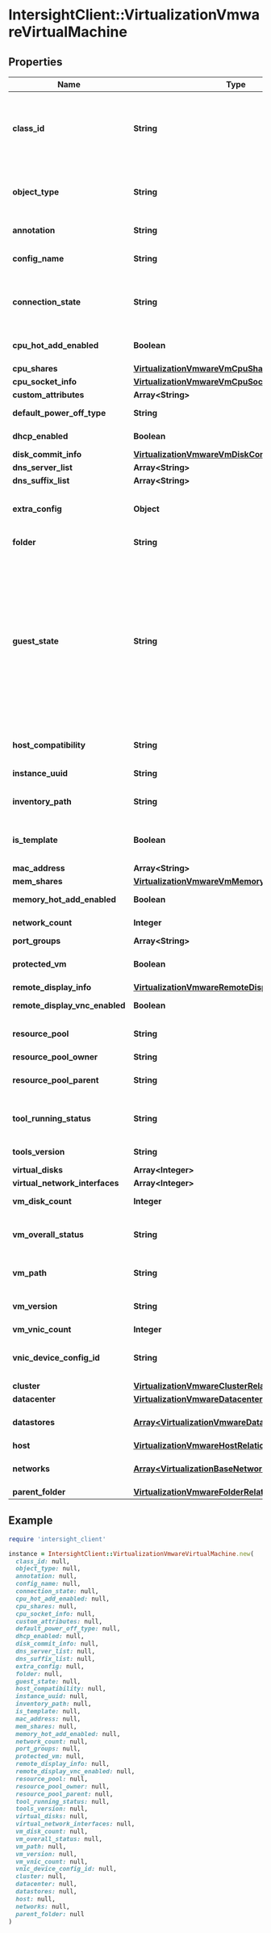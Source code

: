 # IntersightClient::VirtualizationVmwareVirtualMachine

## Properties

| Name | Type | Description | Notes |
| ---- | ---- | ----------- | ----- |
| **class_id** | **String** | The fully-qualified name of the instantiated, concrete type. This property is used as a discriminator to identify the type of the payload when marshaling and unmarshaling data. | [default to &#39;virtualization.VmwareVirtualMachine&#39;] |
| **object_type** | **String** | The fully-qualified name of the instantiated, concrete type. The value should be the same as the &#39;ClassId&#39; property. | [default to &#39;virtualization.VmwareVirtualMachine&#39;] |
| **annotation** | **String** | List of annotations provided to this VM by user. Can be long. | [optional] |
| **config_name** | **String** | The configuration name for this VM. This maybe the same as the guest hostname. | [optional] |
| **connection_state** | **String** | Shows if virtual machine is connected to vCenter. Values are Connected, Disconnected, Orphaned, Inaccessible, and Invalid. | [optional] |
| **cpu_hot_add_enabled** | **Boolean** | Indicates if the capability to add CPUs to a running VM is enabled. | [optional] |
| **cpu_shares** | [**VirtualizationVmwareVmCpuShareInfo**](VirtualizationVmwareVmCpuShareInfo.md) |  | [optional] |
| **cpu_socket_info** | [**VirtualizationVmwareVmCpuSocketInfo**](VirtualizationVmwareVmCpuSocketInfo.md) |  | [optional] |
| **custom_attributes** | **Array&lt;String&gt;** |  | [optional] |
| **default_power_off_type** | **String** | Indicates how the VM will be powered off (soft, hard etc.). | [optional] |
| **dhcp_enabled** | **Boolean** | Shows if DHCP is used for IP/DNS on this VM. | [optional] |
| **disk_commit_info** | [**VirtualizationVmwareVmDiskCommitInfo**](VirtualizationVmwareVmDiskCommitInfo.md) |  | [optional] |
| **dns_server_list** | **Array&lt;String&gt;** |  | [optional] |
| **dns_suffix_list** | **Array&lt;String&gt;** |  | [optional] |
| **extra_config** | **Object** | Additional custom configuration settings applied to this VM. It is a set of name-value pairs stored as json. | [optional] |
| **folder** | **String** | The folder name associated with this VM. | [optional] |
| **guest_state** | **String** | The state of the guest OS running on this VM. Could be running, not running etc. * &#x60;Unknown&#x60; - Indicates that the guest OS state cannot be determined. * &#x60;NotRunning&#x60; - Indicates that the guest OS is not running. * &#x60;Resetting&#x60; - Indicates that the guest OS is resetting. * &#x60;Running&#x60; - Indicates that the guest OS is running normally. * &#x60;ShuttingDown&#x60; - Indicates that the guest OS is shutting down. * &#x60;Standby&#x60; - Indicates that the guest OS is in standby mode. | [optional][default to &#39;Unknown&#39;] |
| **host_compatibility** | **String** | Minimum host ESXi version required for the virtual machine. | [optional] |
| **instance_uuid** | **String** | UUID assigned by vCenter to every VM. | [optional] |
| **inventory_path** | **String** | Inventory path to the VM. Example - /DC/vm/folder/VMName. | [optional] |
| **is_template** | **Boolean** | If true, indicates that the entity refers to a template of a virtual machine and not a real virtual machine. | [optional] |
| **mac_address** | **Array&lt;String&gt;** |  | [optional] |
| **mem_shares** | [**VirtualizationVmwareVmMemoryShareInfo**](VirtualizationVmwareVmMemoryShareInfo.md) |  | [optional] |
| **memory_hot_add_enabled** | **Boolean** | Adding memory to a running VM. | [optional] |
| **network_count** | **Integer** | Indicates how many networks are used by this VM. | [optional] |
| **port_groups** | **Array&lt;String&gt;** |  | [optional] |
| **protected_vm** | **Boolean** | Shows if this is a protected VM. VMs can be in protection groups. | [optional] |
| **remote_display_info** | [**VirtualizationVmwareRemoteDisplayInfo**](VirtualizationVmwareRemoteDisplayInfo.md) |  | [optional] |
| **remote_display_vnc_enabled** | **Boolean** | Shows if support for a remote VNC access is enabled. | [optional] |
| **resource_pool** | **String** | Name of the resource pool to which this VM belongs (optional). | [optional] |
| **resource_pool_owner** | **String** | Who owns the resource pool. | [optional] |
| **resource_pool_parent** | **String** | The parent of the current resource pool to which this VM belongs. | [optional] |
| **tool_running_status** | **String** | Indicates if guest tools are running on this VM. Could be set to guestToolNotRunning or guestToolsRunning. | [optional] |
| **tools_version** | **String** | The version of the guest tools, usually not specified. | [optional] |
| **virtual_disks** | **Array&lt;Integer&gt;** |  | [optional] |
| **virtual_network_interfaces** | **Array&lt;Integer&gt;** |  | [optional] |
| **vm_disk_count** | **Integer** | Shows the number of disks assigned to this VM. | [optional] |
| **vm_overall_status** | **String** | The operational state of the VM. Could be Available, Provisioned, Maintenance mode, Deleting, etc. | [optional] |
| **vm_path** | **String** | Path to the vmx file of the VM. Example - [datastore3] VCSA-134/VCSA-134.vmx. | [optional] |
| **vm_version** | **String** | Information about the version of this VM (vmx-09, vmx-11 etc.). | [optional] |
| **vm_vnic_count** | **Integer** | How many vnics are present. | [optional] |
| **vnic_device_config_id** | **String** | Information related to the guest info&#39;s VNIC virtual device. It is a comma-separated list. | [optional] |
| **cluster** | [**VirtualizationVmwareClusterRelationship**](VirtualizationVmwareClusterRelationship.md) |  | [optional] |
| **datacenter** | [**VirtualizationVmwareDatacenterRelationship**](VirtualizationVmwareDatacenterRelationship.md) |  | [optional] |
| **datastores** | [**Array&lt;VirtualizationVmwareDatastoreRelationship&gt;**](VirtualizationVmwareDatastoreRelationship.md) | An array of relationships to virtualizationVmwareDatastore resources. | [optional][readonly] |
| **host** | [**VirtualizationVmwareHostRelationship**](VirtualizationVmwareHostRelationship.md) |  | [optional] |
| **networks** | [**Array&lt;VirtualizationBaseNetworkRelationship&gt;**](VirtualizationBaseNetworkRelationship.md) | An array of relationships to virtualizationBaseNetwork resources. | [optional][readonly] |
| **parent_folder** | [**VirtualizationVmwareFolderRelationship**](VirtualizationVmwareFolderRelationship.md) |  | [optional] |

## Example

```ruby
require 'intersight_client'

instance = IntersightClient::VirtualizationVmwareVirtualMachine.new(
  class_id: null,
  object_type: null,
  annotation: null,
  config_name: null,
  connection_state: null,
  cpu_hot_add_enabled: null,
  cpu_shares: null,
  cpu_socket_info: null,
  custom_attributes: null,
  default_power_off_type: null,
  dhcp_enabled: null,
  disk_commit_info: null,
  dns_server_list: null,
  dns_suffix_list: null,
  extra_config: null,
  folder: null,
  guest_state: null,
  host_compatibility: null,
  instance_uuid: null,
  inventory_path: null,
  is_template: null,
  mac_address: null,
  mem_shares: null,
  memory_hot_add_enabled: null,
  network_count: null,
  port_groups: null,
  protected_vm: null,
  remote_display_info: null,
  remote_display_vnc_enabled: null,
  resource_pool: null,
  resource_pool_owner: null,
  resource_pool_parent: null,
  tool_running_status: null,
  tools_version: null,
  virtual_disks: null,
  virtual_network_interfaces: null,
  vm_disk_count: null,
  vm_overall_status: null,
  vm_path: null,
  vm_version: null,
  vm_vnic_count: null,
  vnic_device_config_id: null,
  cluster: null,
  datacenter: null,
  datastores: null,
  host: null,
  networks: null,
  parent_folder: null
)
```


